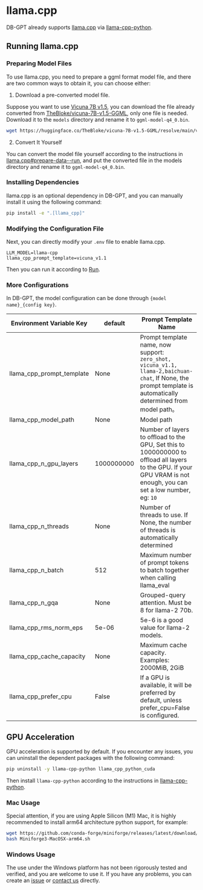 llama.cpp
==================================


DB-GPT already supports [llama.cpp](https://github.com/ggerganov/llama.cpp) via [llama-cpp-python](https://github.com/abetlen/llama-cpp-python).

## Running llama.cpp

### Preparing Model Files

To use llama.cpp, you need to prepare a ggml format model file, and there are two common ways to obtain it, you can choose either:

1. Download a pre-converted model file.

Suppose you want to use [Vicuna 7B v1.5](https://huggingface.co/lmsys/vicuna-7b-v1.5), you can download the file already converted from [TheBloke/vicuna-7B-v1.5-GGML](https://huggingface.co/TheBloke/vicuna-7B-v1.5-GGML), only one file is needed. Download it to the `models` directory and rename it to `ggml-model-q4_0.bin`.

```bash
wget https://huggingface.co/TheBloke/vicuna-7B-v1.5-GGML/resolve/main/vicuna-7b-v1.5.ggmlv3.q4_K_M.bin -O models/ggml-model-q4_0.bin
```

2. Convert It Yourself

You can convert the model file yourself according to the instructions in [llama.cpp#prepare-data--run](https://github.com/ggerganov/llama.cpp#prepare-data--run), and put the converted file in the models directory and rename it to `ggml-model-q4_0.bin`.

### Installing Dependencies

llama.cpp is an optional dependency in DB-GPT, and you can manually install it using the following command:

```bash
pip install -e ".[llama_cpp]"
```

### Modifying the Configuration File

Next, you can directly modify your `.env` file to enable llama.cpp.

```env
LLM_MODEL=llama-cpp
llama_cpp_prompt_template=vicuna_v1.1
```

Then you can run it according to [Run](https://db-gpt.readthedocs.io/en/latest/getting_started/install/deploy/deploy.html#run).


### More Configurations

In DB-GPT, the model configuration can be done through  `{model name}_{config key}`.

| Environment Variable Key      | default | Prompt Template Name|
|----------|-----------| ----------- |
| llama_cpp_prompt_template | None | Prompt template name, now support: `zero_shot, vicuna_v1.1, llama-2,baichuan-chat`, If None, the prompt template is automatically determined from model path。 |
| llama_cpp_model_path |  None  | Model path |
| llama_cpp_n_gpu_layers | 1000000000 |Number of layers to offload to the GPU, Set this to 1000000000 to offload all layers to the GPU. If your GPU VRAM is not enough, you can set a low number, eg: `10` |
| llama_cpp_n_threads |  None  | Number of threads to use. If None, the number of threads is automatically determined |
| llama_cpp_n_batch |  512  | Maximum number of prompt tokens to batch together when calling llama_eval |
| llama_cpp_n_gqa | None   | Grouped-query attention. Must be 8 for llama-2 70b.|
| llama_cpp_rms_norm_eps |  5e-06  | 5e-6 is a good value for llama-2 models.|
| llama_cpp_cache_capacity |  None  | Maximum cache capacity. Examples: 2000MiB, 2GiB |
| llama_cpp_prefer_cpu |  False  | If a GPU is available, it will be preferred by default, unless prefer_cpu=False is configured. |

## GPU Acceleration

GPU acceleration is supported by default. If you encounter any issues, you can uninstall the dependent packages with the following command:
```bash
pip uninstall -y llama-cpp-python llama_cpp_python_cuda
```

Then install `llama-cpp-python` according to the instructions in [llama-cpp-python](https://github.com/abetlen/llama-cpp-python/blob/main/README.md).


### Mac Usage

Special attention, if you are using Apple Silicon (M1) Mac, it is highly recommended to install arm64 architecture python support, for example:

```bash
wget https://github.com/conda-forge/miniforge/releases/latest/download/Miniforge3-MacOSX-arm64.sh
bash Miniforge3-MacOSX-arm64.sh
```

### Windows Usage

The use under the Windows platform has not been rigorously tested and verified, and you are welcome to use it. If you have any problems, you can create an [issue](https://github.com/eosphoros-ai/DB-GPT/issues) or [contact us](https://github.com/eosphoros-ai/DB-GPT/tree/main#contact-information) directly.
